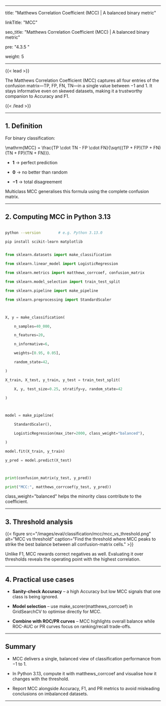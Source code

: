 ﻿---

title: "Matthews Correlation Coefficient (MCC) | A balanced binary metric"

linkTitle: "MCC"

seo_title: "Matthews Correlation Coefficient (MCC) | A balanced binary metric"

pre: "4.3.5 "

weight: 5

---



{{< lead >}}

The Matthews Correlation Coefficient (MCC) captures all four entries of the confusion matrix—TP, FP, FN, TN—in a single value between −1 and 1. It stays informative even on skewed datasets, making it a trustworthy companion to Accuracy and F1.

{{< /lead >}}



---



## 1. Definition



For binary classification:





\mathrm{MCC} = \frac{TP \cdot TN - FP \cdot FN}{\sqrt{(TP + FP)(TP + FN)(TN + FP)(TN + FN)}}.





- **1** → perfect prediction

- **0** → no better than random

- **−1** → total disagreement



Multiclass MCC generalises this formula using the complete confusion matrix.



---



## 2. Computing MCC in Python 3.13



```bash

python --version        # e.g. Python 3.13.0

pip install scikit-learn matplotlib

```



```python

from sklearn.datasets import make_classification

from sklearn.linear_model import LogisticRegression

from sklearn.metrics import matthews_corrcoef, confusion_matrix

from sklearn.model_selection import train_test_split

from sklearn.pipeline import make_pipeline

from sklearn.preprocessing import StandardScaler



X, y = make_classification(

    n_samples=40_000,

    n_features=20,

    n_informative=6,

    weights=[0.95, 0.05],

    random_state=42,

)

X_train, X_test, y_train, y_test = train_test_split(

    X, y, test_size=0.25, stratify=y, random_state=42

)



model = make_pipeline(

    StandardScaler(),

    LogisticRegression(max_iter=2000, class_weight="balanced"),

)

model.fit(X_train, y_train)

y_pred = model.predict(X_test)



print(confusion_matrix(y_test, y_pred))

print("MCC:", matthews_corrcoef(y_test, y_pred))

```



class_weight="balanced" helps the minority class contribute to the coefficient.



---



## 3. Threshold analysis



{{< figure src="/images/eval/classification/mcc/mcc_vs_threshold.png" alt="MCC vs threshold" caption="Find the threshold where MCC peaks to strike the best balance between all confusion-matrix cells." >}}



Unlike F1, MCC rewards correct negatives as well. Evaluating it over thresholds reveals the operating point with the highest correlation.



---



## 4. Practical use cases



- **Sanity-check Accuracy** – a high Accuracy but low MCC signals that one class is being ignored.

- **Model selection** – use make_scorer(matthews_corrcoef) in GridSearchCV to optimise directly for MCC.

- **Combine with ROC/PR curves** – MCC highlights overall balance while ROC-AUC or PR curves focus on ranking/recall trade-offs.



---



## Summary



- MCC delivers a single, balanced view of classification performance from −1 to 1.

- In Python 3.13, compute it with matthews_corrcoef and visualise how it changes with the threshold.

- Report MCC alongside Accuracy, F1, and PR metrics to avoid misleading conclusions on imbalanced datasets.

---

